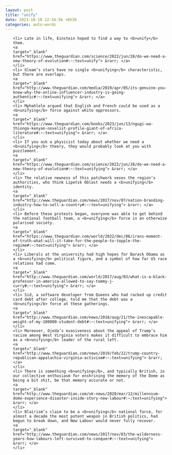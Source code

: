 ```yaml
---
layout: post
title: "unify"
date: 2023-10-10 12:34:56 +0530
categories: auto-words
---
```

<ol>

    <li> Late in life, Einstein hoped to find a way to <b>unify</b> them.
    <a 
    target="_blank" 
    href="https://www.theguardian.com/science/2022/jun/28/do-we-need-a-new-theory-of-evolution#:~:text=unify"> &rarr; </a>
    </li>
    <li> Gleam’s stars have no single <b>unifying</b> characteristic, but there are overlaps.
    <a 
    target="_blank" 
    href="http://www.theguardian.com/media/2019/apr/05/its-genuine-you-know-why-the-online-influencer-industry-is-going-authentic#:~:text=unifying"> &rarr; </a>
    </li>
    <li> Mphahlele argued that English and French could be used as a <b>unifying</b> force against white oppressors.
    <a 
    target="_blank" 
    href="https://www.theguardian.com/books/2023/jun/13/ngugi-wa-thiongo-kenyan-novelist-profile-giant-of-africa-literature#:~:text=unifying"> &rarr; </a>
    </li>
    <li> If you ask a physicist today about whether we need a <b>unifying</b> theory, they would probably look at you with puzzlement.
    <a 
    target="_blank" 
    href="https://www.theguardian.com/science/2022/jun/28/do-we-need-a-new-theory-of-evolution#:~:text=unifying"> &rarr; </a>
    </li>
    <li> The relative newness of this patchwork vexes the region’s authorities, who think Lipetsk Oblast needs a <b>unifying</b> identity.
    <a 
    target="_blank" 
    href="http://www.theguardian.com/news/2017/nov/07/nation-branding-industry-how-to-sell-a-country#:~:text=unifying"> &rarr; </a>
    </li>
    <li> Before these protests began, everyone was able to get behind the national football team, a <b>unifying</b> force in an otherwise polarised society.
    <a 
    target="_blank" 
    href="https://www.theguardian.com/world/2022/dec/06/irans-moment-of-truth-what-will-it-take-for-the-people-to-topple-the-regime#:~:text=unifying"> &rarr; </a>
    </li>
    <li> Liberals at the university had high hopes for Barack Obama as a <b>unifying</b> political figure, and a symbol of how far US race relations had come.
    <a 
    target="_blank" 
    href="http://www.theguardian.com/world/2017/aug/03/what-is-a-black-professor-in-america-allowed-to-say-tommy-j-curry#:~:text=unifying"> &rarr; </a>
    </li>
    <li> Sid, a software developer from Queens who had racked up credit card debt after college, told me that the debt was a <b>unifying</b> force at these gatherings.
    <a 
    target="_blank" 
    href="http://www.theguardian.com/news/2018/aug/21/the-inescapable-weight-of-my-100000-student-debt#:~:text=unifying"> &rarr; </a>
    </li>
    <li> Moreover, Ojeda’s evasiveness about the appeal of Trump’s racism among West Virginia voters makes it difficult to embrace him as a <b>unifying</b> leader of the rural left.
    <a 
    target="_blank" 
    href="http://www.theguardian.com/news/2019/feb/22/trump-country-republican-appalachia-virginia-activism#:~:text=unifying"> &rarr; </a>
    </li>
    <li> There is something <b>unifying</b>, and typically British, in our collective enthusiasm for enshrining the memory of the Dome as being a bit shit, be that memory accurate or not.
    <a 
    target="_blank" 
    href="http://www.theguardian.com/uk-news/2020/mar/12/millennium-dome-experience-disaster-inside-story-new-labour#:~:text=unifying"> &rarr; </a>
    </li>
    <li> Blairism’s claim to be a <b>unifying</b> national force, for almost a decade the most potent weapon in British politics, had begun to break down, and New Labour would never fully recover.
    <a 
    target="_blank" 
    href="http://www.theguardian.com/news/2017/nov/03/the-wilderness-years-how-labours-left-survived-to-conquer#:~:text=unifying"> &rarr; </a>
    </li>